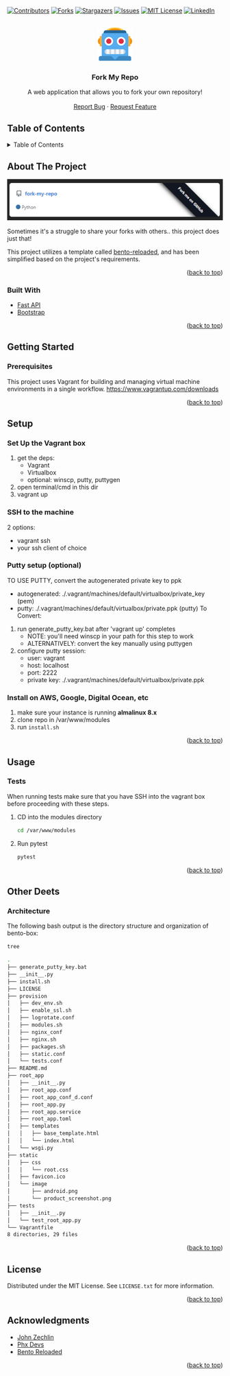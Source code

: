 <div id="top"></div>

<!-- PROJECT SHIELDS -->
<!--
*** I'm using markdown "reference style" links for readability.
*** Reference links are enclosed in brackets [ ] instead of parentheses ( ).
*** See the bottom of this document for the declaration of the reference variables
*** for contributors-url, forks-url, etc. This is an optional, concise syntax you may use.
*** https://www.markdownguide.org/basic-syntax/#reference-style-links
-->
[![Contributors][contributors-shield]][contributors-url]
[![Forks][forks-shield]][forks-url]
[![Stargazers][stars-shield]][stars-url]
[![Issues][issues-shield]][issues-url]
[![MIT License][license-shield]][license-url]
[![LinkedIn][linkedin-shield]][linkedin-url]

<!-- PROJECT LOGO -->
<br />
<div align="center">
  <a href="https://github.com/vlastikczech/fork-my-repo">
    <img src="static/image/android.png" alt="Logo" width="80" height="80">
  </a>

  <h3 align="center">Fork My Repo</h3>

  <p align="center">
    A web application that allows you to fork your own repository!
    <br />
    <br />
    <a href="https://github.com/vlastikczech/fork-my-repo/issues">Report Bug</a>
    ·
    <a href="https://github.com/vlastikczech/fork-my-repo/issues">Request Feature</a>
  </p>
</div>

## Table of Contents
<!-- TABLE OF CONTENTS -->
<details>
    <summary>Table of Contents</summary>
        <ol>
            <li>
                <a href="#about-the-project">About The Project</a>
                <ul>
                    <li><a href="#built-with">Built With</a></li>
                </ul>
            </li>
            <li>
                <a href="#getting-started">Getting Started</a>
            </li>
            <li>
                <a href="#setup">Setup</a>
                <ul>
                    <li><a href="#set-up-the-vagrant-box">Set up the Vagrant Box</a></li>
                    <li><a href="#ssh-to-the-machine">SSH to the machine</a></li>
                    <li><a href="#putty-setup-(optional)">Putty setup (optional)</a></li>
                    <li><a href="#install-on-aws,-google,-digital-ocean,-etc">Install on AWS, Google, Digital Ocean, etc</a></li>
                </ul>
            </li>
            <li>
                <a href="#other-deets">Other Deets</a>
                <ul>
                    <li><a href="#architecture">Architecture</a></li>
                </ul>
            </li>
            <li><a href="#license">License</a></li>
            <li><a href="#acknowledgments">Acknowledgments</a></li>
  </ol>
</details>

<!-- ABOUT THE PROJECT -->
## About The Project
![Product Name Screen Shot][product-screenshot]

Sometimes it's a struggle to share your forks with others.. this project does just that!

This project utilizes a template called [bento-reloaded](https://github.com/PHX-Devs/bento-reloaded), and has been simplified based on the project's requirements.  

<p align="right">(<a href="#top">back to top</a>)</p>

### Built With

* [Fast API](https://fastapi.tiangolo.com/)
* [Bootstrap](https://getbootstrap.com)

<p align="right">(<a href="#top">back to top</a>)</p>

<!-- GETTING STARTED -->
## Getting Started

### Prerequisites
This project uses Vagrant for building and managing virtual machine environments in a single workflow. https://www.vagrantup.com/downloads

<p align="right">(<a href="#top">back to top</a>)</p>

<!-- SETUP -->
## Setup

### Set Up the Vagrant box
1. get the deps:
    * Vagrant
    * Virtualbox
    * optional: winscp, putty, puttygen
2. open terminal/cmd in this dir
3. vagrant up

### SSH to the machine
2 options:
* vagrant ssh
* your ssh client of choice

### Putty setup (optional)
TO USE PUTTY, convert the autogenerated private key to ppk
* autogenerated: ./.vagrant/machines/default/virtualbox/private_key (pem)
* putty: ./.vagrant/machines/default/virtualbox/private.ppk (putty)
To Convert:
1. run generate_putty_key.bat after 'vagrant up' completes
    * NOTE: you'll need winscp in your path for this step to work
    * ALTERNATIVELY: convert the key manually using puttygen
2. configure putty session:
    * user: vagrant
    * host: localhost
    * port: 2222
    * private key: ./.vagrant/machines/default/virtualbox/private.ppk

### Install on AWS, Google, Digital Ocean, etc
1. make sure your instance is running __almalinux 8.x__
2. clone repo in /var/www/modules 
2. run `install.sh` 

<p align="right">(<a href="#top">back to top</a>)</p>

<!-- USAGE EXAMPLES -->
## Usage

### Tests
When running tests make sure that you have SSH into the vagrant box before proceeding with these steps.
1. CD into the modules directory
    ```sh
    cd /var/www/modules
   ```
2. Run pytest
    ```sh
    pytest
   ```

<p align="right">(<a href="#top">back to top</a>)</p>


## Other Deets

### Architecture

The following bash output is the directory structure and organization of bento-box:

```sh
tree
```

```sh
.
├── generate_putty_key.bat
├── __init__.py
├── install.sh
├── LICENSE
├── provision
│   ├── dev_env.sh
│   ├── enable_ssl.sh
│   ├── logrotate.conf
│   ├── modules.sh
│   ├── nginx_conf
│   ├── nginx.sh
│   ├── packages.sh
│   ├── static.conf
│   └── tests.conf
├── README.md
├── root_app
│   ├── __init__.py
│   ├── root_app.conf
│   ├── root_app_conf_d.conf
│   ├── root_app.py
│   ├── root_app.service
│   ├── root_app.toml
│   ├── templates
│   │   ├── base_template.html
│   │   └── index.html
│   └── wsgi.py
├── static
│   ├── css
│   │   └── root.css
│   ├── favicon.ico
│   └── image
│       ├── android.png
│       └── product_screenshot.png
├── tests
│   ├── __init__.py
│   └── test_root_app.py
└── Vagrantfile
8 directories, 29 files
```

<p align="right">(<a href="#top">back to top</a>)</p>

<!-- LICENSE -->
## License

Distributed under the MIT License. See `LICENSE.txt` for more information.

<p align="right">(<a href="#top">back to top</a>)</p>

<!-- ACKNOWLEDGMENTS -->
## Acknowledgments

* [John Zechlin](https://www.linkedin.com/in/john-zechlin/)
* [Phx Devs](https://phxdevs.com/)
* [Bento Reloaded](https://github.com/PHX-Devs/bento-reloaded)

<p align="right">(<a href="#top">back to top</a>)</p>

<!-- MARKDOWN LINKS & IMAGES -->
<!-- https://www.markdownguide.org/basic-syntax/#reference-style-links -->
[contributors-shield]: https://img.shields.io/github/contributors/vlastikczech/fork-my-repo.svg?style=for-the-badge
[contributors-url]: https://github.com/vlastikczech/fork-my-repo/graphs/contributors
[forks-shield]: https://img.shields.io/github/forks/vlastikczech/fork-my-repo?style=for-the-badge
[forks-url]: https://github.com/vlastikczech/fork-my-repoe/network/members
[stars-shield]: https://img.shields.io/github/stars/vlastikczech/fork-my-repo.svg?style=for-the-badge
[stars-url]: https://github.com/vlastikczech/fork-my-repo/stargazers
[issues-shield]: https://img.shields.io/github/issues/vlastikczech/fork-my-repo.svg?style=for-the-badge
[issues-url]: https://github.com/vlastikczech/fork-my-repo/issues
[license-shield]: https://img.shields.io/github/license/vlastikczech/fork-my-repo.svg?style=for-the-badge
[license-url]: https://github.com/vlastikczech/fork-my-repo/blob/master/LICENSE.txt
[linkedin-shield]: https://img.shields.io/badge/-LinkedIn-black.svg?style=for-the-badge&logo=linkedin&colorB=555
[linkedin-url]: https://www.linkedin.com/in/vlastik-walker-57a229153/
[product-screenshot]: static/image/product_screenshot.png